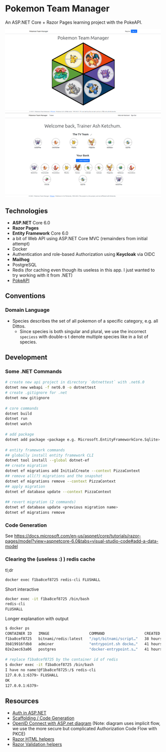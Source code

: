 # Pokemon Team Manager

An ASP.NET Core + Razor Pages learning project with the PokeAPI.

![Screenshot of Pokemon Team Manager Index Page](/wwwroot/images/index-page-for-github.png)
![Screenshot of Pokemon Team Manager Trainer Page](/wwwroot/images/trainer-page-for-github.png)

## Technologies

- **ASP.NET** Core 6.0
- **Razor Pages**
- **Entity Framework** Core 6.0
- a bit of Web API using ASP.NET Core MVC (remainders from initial attempt)
- Docker
- Authentication and role-based Authorization using **Keycloak** via OIDC
- **Mailhog**
- PostgreSQL
- Redis (for caching even though its useless in this app. I just wanted to try working with it from .NET)
- [PokeAPI](https://pokeapi.co/)

## Conventions

### Domain Language

- Species describes the set of all pokemon of a specific category, e.g. all Dittos.
  - Since species is both singular and plural, we use the incorrect `speciess` with double-s t denote multiple species like in a list of species.

## Development

### Some .NET Commands

```sh
# create new api project in directory `dotnettest` with .net6.0
dotnet new webapi -f net6.0 -o dotnettest
# create .gitignore for .net
dotnet new gitignore

# core commands
dotnet build
dotnet run
dotnet watch

# add package
dotnet add package <package e.g. Microsoft.EntityFrameworkCore.Sqlite>

# entity framework commands
## globally install entity framework CLI
dotnet tool install --global dotnet-ef
## create migration
dotnet ef migrations add InitialCreate --context PizzaContext
## remove all(?) migrations and the snapshot
dotnet ef migrations remove --context PizzaContext
## apply migration
dotnet ef database update --context PizzaContext

## revert migration (2 commands)
dotnet ef database update <previous migration name>
dotnet ef migrations remove
```

### Code Generation

See <https://docs.microsoft.com/en-us/aspnet/core/tutorials/razor-pages/model?view=aspnetcore-6.0&tabs=visual-studio-code#add-a-data-model>

### Clearing the (useless :) ) redis cache

tl;dr

```sh
docker exec f1ba8cef8725 redis-cli FLUSHALL
```

Short interactive

```sh
docker exec -it f1ba8cef8725 /bin/bash
redis-cli
FLUSHALL
```

Longer explanation with output

```sh
$ docker ps
CONTAINER ID   IMAGE                  COMMAND                  CREATED        STATUS       PORTS                                       NAMES
f1ba8cef8725   bitnami/redis:latest   "/opt/bitnami/script…"   38 hours ago   Up 2 hours   0.0.0.0:6379->6379/tcp, :::6379->6379/tcp   dotnettest_cache_1
3b819916fdb8   adminer                "entrypoint.sh docke…"   41 hours ago   Up 2 hours   0.0.0.0:8084->8080/tcp, :::8084->8080/tcp   dotnettest_adminer_1
02e2aec63a06   postgres               "docker-entrypoint.s…"   41 hours ago   Up 2 hours   0.0.0.0:5432->5432/tcp, :::5432->5432/tcp   dotnettest_db_1

# replace f1ba8cef8725 by the container id of redis
$ docker exec -it f1ba8cef8725 /bin/bash
I have no name!@f1ba8cef8725:/$ redis-cli
127.0.0.1:6379> FLUSHALL
OK
127.0.0.1:6379>
```

## Resources

- [Auth in ASP.NET](https://docs.microsoft.com/en-us/aspnet/core/security/authentication/?view=aspnetcore-6.0)
- [Scaffolding / Code Generation](https://docs.microsoft.com/en-us/aspnet/core/tutorials/razor-pages/page?view=aspnetcore-6.0&tabs=visual-studio)
- [OpenID Connect with ASP.net diagram](https://docs.microsoft.com/en-us/azure/active-directory/develop/v2-protocols-oidc) (Note: diagram uses implicit flow, we use the more secure but complicated Authorization Code Flow with PKCE)
- [Razor HTML helpers](https://www.tutorialsteacher.com/mvc/html-helpers)
- [Razor Validation helpers](https://www.tutorialsteacher.com/mvc/htmlhelper-validationmessagefor)
